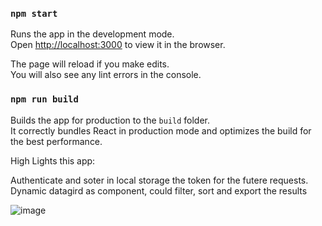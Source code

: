 
### `npm start`

Runs the app in the development mode.\
Open [http://localhost:3000](http://localhost:3000) to view it in the browser.

The page will reload if you make edits.\
You will also see any lint errors in the console.

### `npm run build`

Builds the app for production to the `build` folder.\
It correctly bundles React in production mode and optimizes the build for the best performance.




High Lights this app:

Authenticate and soter in local storage the token for the futere requests.
Dynamic datagird as component, could filter, sort and export the results 

![image](https://github.com/eduardomk9/Books/assets/15438089/cd50ed3b-5734-4655-999e-09ff1ec695d5)
